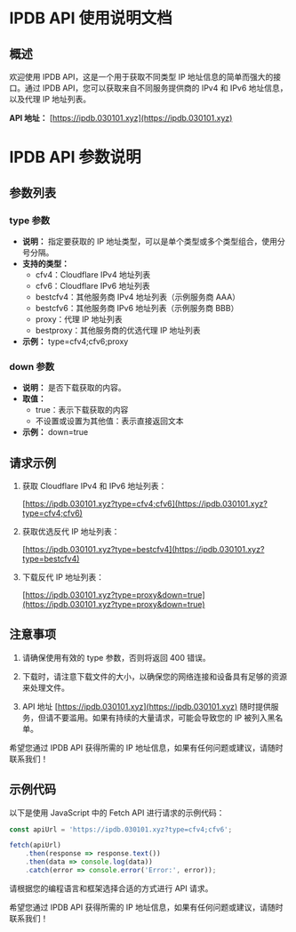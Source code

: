 # IPDB API 使用说明文档

## 概述

欢迎使用 IPDB API，这是一个用于获取不同类型 IP 地址信息的简单而强大的接口。通过 IPDB API，您可以获取来自不同服务提供商的 IPv4 和 IPv6 地址信息，以及代理 IP 地址列表。

**API 地址：** [https://ipdb.030101.xyz](https://ipdb.030101.xyz)

# IPDB API 参数说明

## 参数列表

### type 参数

- **说明：** 指定要获取的 IP 地址类型，可以是单个类型或多个类型组合，使用分号分隔。
- **支持的类型：**
  - cfv4：Cloudflare IPv4 地址列表
  - cfv6：Cloudflare IPv6 地址列表
  - bestcfv4：其他服务商 IPv4 地址列表（示例服务商 AAA）
  - bestcfv6：其他服务商 IPv6 地址列表（示例服务商 BBB）
  - proxy：代理 IP 地址列表
  - bestproxy：其他服务商的优选代理 IP 地址列表
- **示例：** type=cfv4;cfv6;proxy

### down 参数

- **说明：** 是否下载获取的内容。
- **取值：**
  - true：表示下载获取的内容
  - 不设置或设置为其他值：表示直接返回文本
- **示例：** down=true

## 请求示例

1. 获取 Cloudflare IPv4 和 IPv6 地址列表：

   [https://ipdb.030101.xyz?type=cfv4;cfv6](https://ipdb.030101.xyz?type=cfv4;cfv6)

2. 获取优选反代 IP 地址列表：

   [https://ipdb.030101.xyz?type=bestcfv4](https://ipdb.030101.xyz?type=bestcfv4)

3. 下载反代 IP 地址列表：

   [https://ipdb.030101.xyz?type=proxy&down=true](https://ipdb.030101.xyz?type=proxy&down=true)

## 注意事项

1. 请确保使用有效的 type 参数，否则将返回 400 错误。

2. 下载时，请注意下载文件的大小，以确保您的网络连接和设备具有足够的资源来处理文件。

3. API 地址 [https://ipdb.030101.xyz](https://ipdb.030101.xyz) 随时提供服务，但请不要滥用。如果有持续的大量请求，可能会导致您的 IP 被列入黑名单。

希望您通过 IPDB API 获得所需的 IP 地址信息，如果有任何问题或建议，请随时联系我们！

## 示例代码

以下是使用 JavaScript 中的 Fetch API 进行请求的示例代码：

```javascript
const apiUrl = 'https://ipdb.030101.xyz?type=cfv4;cfv6';

fetch(apiUrl)
    .then(response => response.text())
    .then(data => console.log(data))
    .catch(error => console.error('Error:', error));
```

请根据您的编程语言和框架选择合适的方式进行 API 请求。

希望您通过 IPDB API 获得所需的 IP 地址信息，如果有任何问题或建议，请随时联系我们！
